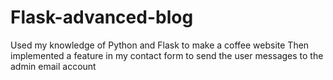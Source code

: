# Flask-advanced-blog
Used my knowledge of Python and Flask to make a coffee website
Then implemented a feature in my contact form to send the user messages
to the admin email account
